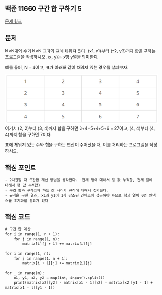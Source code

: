 ## 백준 11660 구간 합 구하기 5
[문제 링크](https://www.acmicpc.net/problem/11660)

## 문제
N×N개의 수가 N×N 크기의 표에 채워져 있다. (x1, y1)부터 (x2, y2)까지 합을 구하는 프로그램을 작성하시오. (x, y)는 x행 y열을 의미한다.

예를 들어, N = 4이고, 표가 아래와 같이 채워져 있는 경우를 살펴보자.

![image](./image.PNG)
여기서 (2, 2)부터 (3, 4)까지 합을 구하면 3+4+5+4+5+6 = 27이고, (4, 4)부터 (4, 4)까지 합을 구하면 7이다.

표에 채워져 있는 수와 합을 구하는 연산이 주어졌을 때, 이를 처리하는 프로그램을 작성하시오.

## 핵심 포인트
```
- 2차원일 때 구간합 계산 방법을 생각한다. (전체 행에 대해서 열 값 누적합, 전체 열에 대해서 행 값 누적합)
- 구간 합과 구하고자 하는 값 사이의 규칙에 대해서 정의한다.
- 규칙을 구한 결과, x1과 y1이 1씩 감소된 인덱스에 접근해야 하므로 행과 열이 0인 인덱스를 초기화할 필요가 있다. 
```

## 핵심 코드
```
# 구간 합 계산
for i in range(1, n + 1):
    for j in range(1, n):
        matrix[i][j + 1] += matrix[i][j]

for i in range(1, n):
    for j in range(1, n + 1):
        matrix[i + 1][j] += matrix[i][j]
    
for _ in range(m):
    x1, y1, x2, y2 = map(int, input().split())
    print(matrix[x2][y2] - matrix[x1 - 1][y2] - matrix[x2][y1 - 1] + matrix[x1 - 1][y1 - 1])
```
